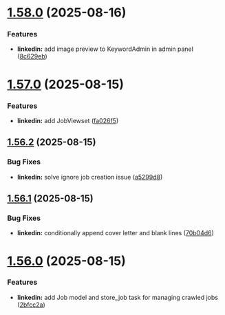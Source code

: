 # [1.58.0](https://github.com/ghorbani-mohammad/Django-Social-Networks-Crawler/compare/v1.57.0...v1.58.0) (2025-08-16)


### Features

* **linkedin:** add image preview to KeywordAdmin in admin panel ([8c629eb](https://github.com/ghorbani-mohammad/Django-Social-Networks-Crawler/commit/8c629ebf8a7cadb8825cbc1fd55051f086b8d13e))



# [1.57.0](https://github.com/ghorbani-mohammad/Django-Social-Networks-Crawler/compare/v1.56.2...v1.57.0) (2025-08-15)


### Features

* **linkedin:** add JobViewset ([fa026f5](https://github.com/ghorbani-mohammad/Django-Social-Networks-Crawler/commit/fa026f536a8fa46573e660978f048c7b7f3adb1a))



## [1.56.2](https://github.com/ghorbani-mohammad/Django-Social-Networks-Crawler/compare/v1.56.1...v1.56.2) (2025-08-15)


### Bug Fixes

* **linkedin:** solve ignore job creation issue ([a5299d8](https://github.com/ghorbani-mohammad/Django-Social-Networks-Crawler/commit/a5299d8cc6394a381e3df7c676fd98426aa608e7))



## [1.56.1](https://github.com/ghorbani-mohammad/Django-Social-Networks-Crawler/compare/v1.56.0...v1.56.1) (2025-08-15)


### Bug Fixes

* **linkedin:** conditionally append cover letter and blank lines ([70b04d6](https://github.com/ghorbani-mohammad/Django-Social-Networks-Crawler/commit/70b04d6f5ac7e9d04260291060b24eef6d24b2ca))



# [1.56.0](https://github.com/ghorbani-mohammad/Django-Social-Networks-Crawler/compare/v1.55.0...v1.56.0) (2025-08-15)


### Features

* **linkedin:** add Job model and store_job task for managing crawled jobs ([2bfcc2a](https://github.com/ghorbani-mohammad/Django-Social-Networks-Crawler/commit/2bfcc2ab974005b3cbe28b88f246aec29d7f95e8))



